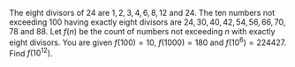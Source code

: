 The eight divisors of $24$ are $1, 2, 3, 4, 6, 8, 12$ and $24$.
The ten numbers not exceeding $100$ having exactly eight divisors are $24, 30, 40, 42, 54, 56, 66, 70, 78$ and $88$.
Let $f(n)$ be the count of numbers not exceeding $n$ with exactly eight divisors.
You are given $f(100) = 10$, $f(1000) = 180$ and $f(10^6) = 224427$.
Find $f(10^{12})$.